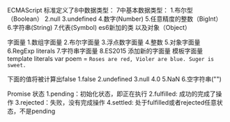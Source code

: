 ECMAScript 标准定义了8中数据类型：
	7中基本数据类型：
		1.布尔型（Boolean）
		2.null
		3.undefined
		4.数字(Number)
		5.任意精度的整数（BigInt）
		6.字符串(String)
		7.代表(Symbol) es6新加的类
	以及对象（Object）

字面量
	1.数组字面量
	2.布尔字面量
	3.浮点数字面量
	4.整数 
	5.对象字面量
	6.RegExp literals
	7.字符串字面量
	8.ES2015 添加新的字面量 模板字面量 template literals 
		var poem = 
		`Roses are red,
		Violer are blue.
		Suger is sweet.`
		
下面的值将被计算出false
	1.false
	2.undefined
	3.null
	4.0
	5.NaN
	6.空字符串("")
	
Promise 状态
	1.pending：初始化状态，即正在执行
	2.fulfilled: 成功的完成了操作
	3.rejected：失败，没有完成操作
	4.settled: 处于fulfilled或者rejected任意状态，不是pending
